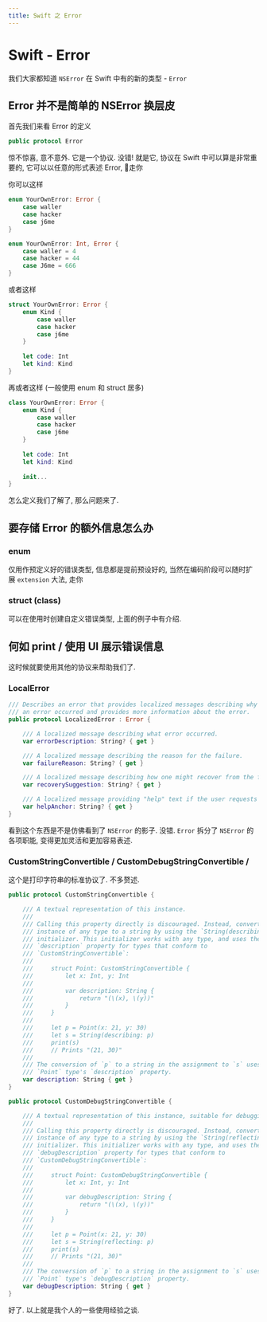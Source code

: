 ```yaml
---
title: Swift 之 Error
---
```


# Swift - Error

我们大家都知道 `NSError` 在 Swift 中有的新的类型 - `Error`

## Error 并不是简单的 NSError 换层皮

首先我们来看 Error 的定义

```swift
public protocol Error
```

惊不惊喜, 意不意外. 它是一个协议. 没错! 就是它, 协议在 Swift 中可以算是非常重要的, 它可以以任意的形式表述 Error, 🌰走你

你可以这样

```swift
enum YourOwnError: Error {
    case waller
    case hacker
    case j6me
}
```

```swift
enum YourOwnError: Int, Error {
    case waller = 4
    case hacker = 44
    case J6me = 666
}
```

或者这样

```swift
struct YourOwnError: Error {
    enum Kind {
        case waller
    	case hacker
        case j6me
    }
    
    let code: Int
    let kind: Kind
}
```

再或者这样 (一般使用 enum 和 struct 居多)

```swift
class YourOwnError: Error {
    enum Kind {
        case waller
    	case hacker
        case j6me
    }
    
    let code: Int
    let kind: Kind
    
    init...
}
```

怎么定义我们了解了, 那么问题来了.

## 要存储 Error 的额外信息怎么办

### enum

仅用作预定义好的错误类型, 信息都是提前预设好的, 当然在编码阶段可以随时扩展 `extension` 大法, 走你

### struct (class)

可以在使用时创建自定义错误类型, 上面的例子中有介绍. 

## 何如 print / 使用 UI 展示错误信息

这时候就要使用其他的协议来帮助我们了. 

### LocalError

```swift
/// Describes an error that provides localized messages describing why
/// an error occurred and provides more information about the error.
public protocol LocalizedError : Error {

    /// A localized message describing what error occurred.
    var errorDescription: String? { get }

    /// A localized message describing the reason for the failure.
    var failureReason: String? { get }

    /// A localized message describing how one might recover from the failure.
    var recoverySuggestion: String? { get }

    /// A localized message providing "help" text if the user requests help.
    var helpAnchor: String? { get }
}
```

看到这个东西是不是仿佛看到了 `NSError` 的影子. 没错. `Error` 拆分了 `NSError` 的各项职能, 变得更加灵活和更加容易表述.

### CustomStringConvertible / CustomDebugStringConvertible / 

这个是打印字符串的标准协议了. 不多赘述.

```swift
public protocol CustomStringConvertible {

    /// A textual representation of this instance.
    ///
    /// Calling this property directly is discouraged. Instead, convert an
    /// instance of any type to a string by using the `String(describing:)`
    /// initializer. This initializer works with any type, and uses the custom
    /// `description` property for types that conform to
    /// `CustomStringConvertible`:
    ///
    ///     struct Point: CustomStringConvertible {
    ///         let x: Int, y: Int
    ///
    ///         var description: String {
    ///             return "(\(x), \(y))"
    ///         }
    ///     }
    ///
    ///     let p = Point(x: 21, y: 30)
    ///     let s = String(describing: p)
    ///     print(s)
    ///     // Prints "(21, 30)"
    ///
    /// The conversion of `p` to a string in the assignment to `s` uses the
    /// `Point` type's `description` property.
    var description: String { get }
}

public protocol CustomDebugStringConvertible {

    /// A textual representation of this instance, suitable for debugging.
    ///
    /// Calling this property directly is discouraged. Instead, convert an
    /// instance of any type to a string by using the `String(reflecting:)`
    /// initializer. This initializer works with any type, and uses the custom
    /// `debugDescription` property for types that conform to
    /// `CustomDebugStringConvertible`:
    ///
    ///     struct Point: CustomDebugStringConvertible {
    ///         let x: Int, y: Int
    ///
    ///         var debugDescription: String {
    ///             return "(\(x), \(y))"
    ///         }
    ///     }
    ///
    ///     let p = Point(x: 21, y: 30)
    ///     let s = String(reflecting: p)
    ///     print(s)
    ///     // Prints "(21, 30)"
    ///
    /// The conversion of `p` to a string in the assignment to `s` uses the
    /// `Point` type's `debugDescription` property.
    var debugDescription: String { get }
}
```

好了. 以上就是我个人的一些使用经验之谈.